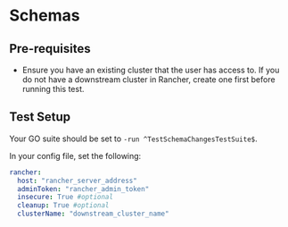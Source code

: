 # Schemas

## Pre-requisites

- Ensure you have an existing cluster that the user has access to. If you do not have a downstream cluster in Rancher, create one first before running this test.

## Test Setup

Your GO suite should be set to `-run ^TestSchemaChangesTestSuite$`.

In your config file, set the following:

```yaml
rancher: 
  host: "rancher_server_address"
  adminToken: "rancher_admin_token"
  insecure: True #optional
  cleanup: True #optional
  clusterName: "downstream_cluster_name"
```
